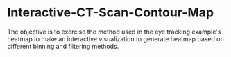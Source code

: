 # Interactive-CT-Scan-Contour-Map
The objective is to exercise the method used in the eye tracking example's heatmap to make an interactive visualization to generate heatmap based on different binning and filtering methods.
